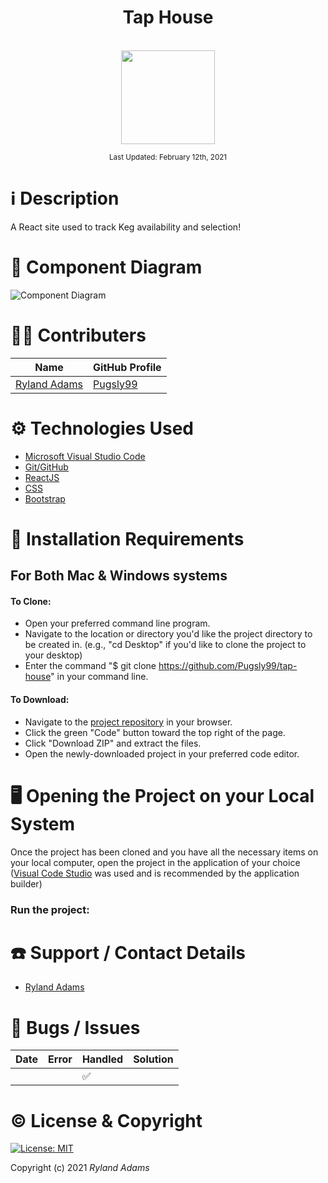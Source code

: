 # <div align="center">Tap House</div>

<p align="center">
    <br>
    <a href="https://github.com/Pugsly99">
        <img src="https://avatars.githubusercontent.com/u/72629902?s=460&u=3d57cdd64df52a007e362b2cb3e02573cdaa9c3a&v=4" width="150px" height="auto">
    </a>
</p>

<p align="center">
  <small>Last Updated: February 12th, 2021</small>
</p>

# ℹ️ Description

A React site used to track Keg availability and selection!


# 📸 Component Diagram

![Component Diagram](./READMEAssets/Diagram.png)

# 🧑‍💻 Contributers

| Name | GitHub Profile |
|------|----------------|
| [Ryland Adams](https://www.linkedin.com/in/rylandadams/) | [Pugsly99](https://github.com/Pugsly99)|
# ⚙️ Technologies Used

* <a href="https://code.visualstudio.com/">Microsoft Visual Studio Code</a>
* <a href="https://github.com/">Git/GitHub</a>
* <a href="https://reactjs.org/">ReactJS</a>
* <a href="https://developer.mozilla.org/en-US/docs/Learn/CSS">CSS</a>
* <a href="https://getbootstrap.com/">Bootstrap</a>

# 💾 Installation Requirements

## For Both Mac & Windows systems

#### To Clone:
- Open your preferred command line program.
- Navigate to the location or directory you'd like the project directory to be created in. (e.g., "cd Desktop" if you'd like to clone the project to your desktop)
- Enter the command "$ git clone https://github.com/Pugsly99/tap-house" in your command line.

#### To Download:
- Navigate to the [project repository](https://github.com/Pugsly99/tap-house) in your browser.
- Click the green "Code" button toward the top right of the page.
- Click "Download ZIP" and extract the files.
- Open the newly-downloaded project in your preferred code editor.



# 🖥️ Opening the Project on your Local System

Once the project has been cloned and you have all the necessary items on your local computer, open the project in the application of your choice (<a href="https://code.visualstudio.com/">Visual Code Studio</a> was used and is recommended by the application builder)



### Run the project:



# ☎️ Support / Contact Details

* [Ryland Adams](mailto:rylandadams@yahoo.com)



# 🐛 Bugs / Issues

| Date | Error | Handled | Solution |
| :------------- | :------------- | :------------- | :------------- |
|  |  | ✅  |  |



# ©️ License & Copyright

[![License: MIT](https://img.shields.io/badge/License-MIT-yellow.svg)](https://opensource.org/licenses/MIT)

Copyright (c) 2021 *_Ryland Adams_*
